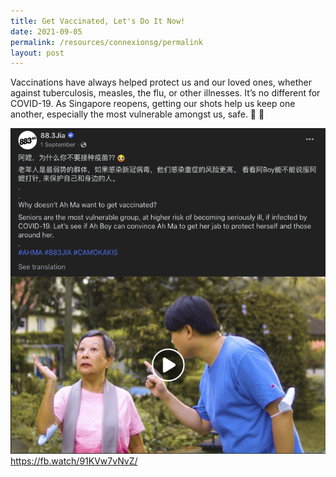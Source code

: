 ```yaml
---
title: Get Vaccinated, Let's Do It Now!
date: 2021-09-05
permalink: /resources/connexionsg/permalink
layout: post
---
```

Vaccinations have always helped protect us and our loved ones, whether against tuberculosis, measles, the flu, or other illnesses. It’s no different for COVID-19. As Singapore reopens, getting our shots help us keep one another, especially the most vulnerable amongst us, safe. 💉 💪

[![Alt text for image on Isomer site](/images/getvax.png)](https://fb.watch/91KVw7vNvZ/)
https://fb.watch/91KVw7vNvZ/